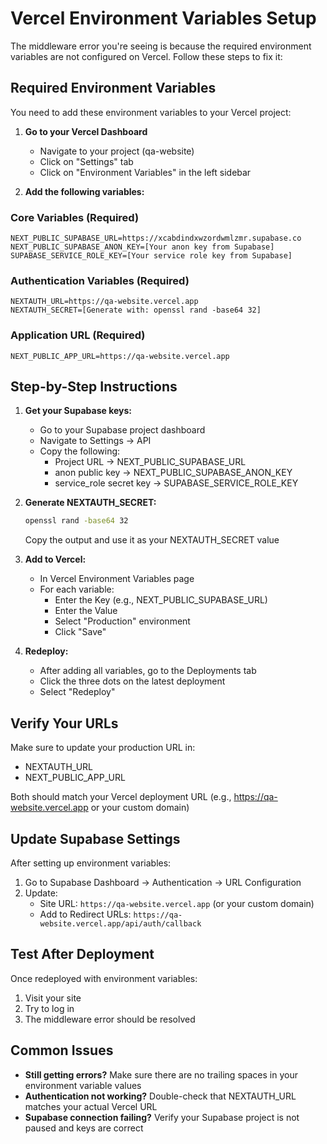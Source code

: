 # Vercel Environment Variables Setup

The middleware error you're seeing is because the required environment variables are not configured on Vercel. Follow these steps to fix it:

## Required Environment Variables

You need to add these environment variables to your Vercel project:

1. **Go to your Vercel Dashboard**

   - Navigate to your project (qa-website)
   - Click on "Settings" tab
   - Click on "Environment Variables" in the left sidebar

2. **Add the following variables:**

### Core Variables (Required)

```
NEXT_PUBLIC_SUPABASE_URL=https://xcabdindxwzordwmlzmr.supabase.co
NEXT_PUBLIC_SUPABASE_ANON_KEY=[Your anon key from Supabase]
SUPABASE_SERVICE_ROLE_KEY=[Your service role key from Supabase]
```

### Authentication Variables (Required)

```
NEXTAUTH_URL=https://qa-website.vercel.app
NEXTAUTH_SECRET=[Generate with: openssl rand -base64 32]
```

### Application URL (Required)

```
NEXT_PUBLIC_APP_URL=https://qa-website.vercel.app
```

## Step-by-Step Instructions

1. **Get your Supabase keys:**

   - Go to your Supabase project dashboard
   - Navigate to Settings → API
   - Copy the following:
     - Project URL → NEXT_PUBLIC_SUPABASE_URL
     - anon public key → NEXT_PUBLIC_SUPABASE_ANON_KEY
     - service_role secret key → SUPABASE_SERVICE_ROLE_KEY

2. **Generate NEXTAUTH_SECRET:**

   ```bash
   openssl rand -base64 32
   ```

   Copy the output and use it as your NEXTAUTH_SECRET value

3. **Add to Vercel:**

   - In Vercel Environment Variables page
   - For each variable:
     - Enter the Key (e.g., NEXT_PUBLIC_SUPABASE_URL)
     - Enter the Value
     - Select "Production" environment
     - Click "Save"

4. **Redeploy:**
   - After adding all variables, go to the Deployments tab
   - Click the three dots on the latest deployment
   - Select "Redeploy"

## Verify Your URLs

Make sure to update your production URL in:

- NEXTAUTH_URL
- NEXT_PUBLIC_APP_URL

Both should match your Vercel deployment URL (e.g., https://qa-website.vercel.app or your custom domain)

## Update Supabase Settings

After setting up environment variables:

1. Go to Supabase Dashboard → Authentication → URL Configuration
2. Update:
   - Site URL: `https://qa-website.vercel.app` (or your custom domain)
   - Add to Redirect URLs: `https://qa-website.vercel.app/api/auth/callback`

## Test After Deployment

Once redeployed with environment variables:

1. Visit your site
2. Try to log in
3. The middleware error should be resolved

## Common Issues

- **Still getting errors?** Make sure there are no trailing spaces in your environment variable values
- **Authentication not working?** Double-check that NEXTAUTH_URL matches your actual Vercel URL
- **Supabase connection failing?** Verify your Supabase project is not paused and keys are correct
